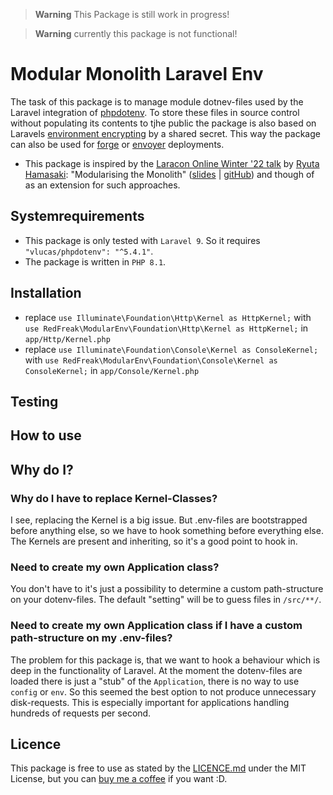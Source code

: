 > **Warning**
> This Package is still work in progress!

> **Warning**
> currently this package is not functional! 

# Modular Monolith Laravel Env
The task of this package is to manage module dotnev-files used by the Laravel integration of [phpdotenv](https://github.com/vlucas/phpdotenv).
To store these files in source control without populating its contents to tjhe public the package is also based on Laravels [environment encrypting](https://laravel.com/docs/9.x/configuration#encrypting-environment-files) by a shared secret. This way the package can also be used for [forge](https://forge.laravel.com/) or [envoyer](https://envoyer.io/) deployments.  

* This package is inspired by the [Laracon Online Winter '22 talk](https://youtu.be/0Rq-yHAwYjQ?t=4129) by [Ryuta Hamasaki](https://github.com/avosalmon): "Modularising the Monolith" ([slides](https://speakerdeck.com/avosalmon/modularising-the-monolith-laracon-online-winter-2022) | [gitHub](https://github.com/avosalmon/modular-monolith-laravel)) and though of as an extension for such approaches.

## Systemrequirements
* This package is only tested with `Laravel 9`. So it requires `"vlucas/phpdotenv": "^5.4.1"`.
* The package is written in `PHP 8.1`.

## Installation

* replace `use Illuminate\Foundation\Http\Kernel as HttpKernel;` with `use RedFreak\ModularEnv\Foundation\Http\Kernel as HttpKernel;` in `app/Http/Kernel.php`
* replace `use Illuminate\Foundation\Console\Kernel as ConsoleKernel;` with `use RedFreak\ModularEnv\Foundation\Console\Kernel as ConsoleKernel;` in `app/Console/Kernel.php`

## Testing

## How to use

## Why do I?

### Why do I have to replace Kernel-Classes?
I see, replacing the Kernel is a big issue. But .env-files are bootstrapped before anything else, so we have to hook something before everything else. The Kernels are present and inheriting, so it's a good point to hook in.

### Need to create my own Application class?
You don't have to it's just a possibility to determine a custom path-structure on your dotenv-files. The default "setting" will be to guess files in `/src/**/`.

### Need to create my own Application class if I have a custom path-structure on my .env-files?
The problem for this package is, that we want to hook a behaviour which is deep in the functionality of Laravel. At the moment the dotenv-files are loaded there is just a "stub" of the `Application`, there is no way to use `config` or `env`. So this seemed the best option to not produce unnecessary disk-requests. This is especially important for applications handling hundreds of requests per second.

## Licence
This package is free to use as stated by the [LICENCE.md](LICENSE.md) under the MIT License, but you can [buy me a coffee](https://www.buymeacoffee.com/redFreak) if you want :D.
